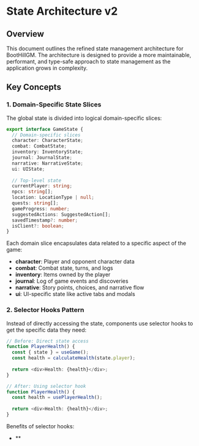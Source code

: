 # State Architecture v2

## Overview

This document outlines the refined state management architecture for BootHillGM. The architecture is designed to provide a more maintainable, performant, and type-safe approach to state management as the application grows in complexity.

## Key Concepts

### 1. Domain-Specific State Slices

The global state is divided into logical domain-specific slices:

```typescript
export interface GameState {
  // Domain-specific slices
  character: CharacterState;
  combat: CombatState;
  inventory: InventoryState;
  journal: JournalState;
  narrative: NarrativeState;
  ui: UIState;
  
  // Top-level state
  currentPlayer: string;
  npcs: string[];
  location: LocationType | null;
  quests: string[];
  gameProgress: number;
  suggestedActions: SuggestedAction[];
  savedTimestamp?: number;
  isClient?: boolean;
}
```

Each domain slice encapsulates data related to a specific aspect of the game:

- **character**: Player and opponent character data
- **combat**: Combat state, turns, and logs
- **inventory**: Items owned by the player
- **journal**: Log of game events and discoveries
- **narrative**: Story points, choices, and narrative flow
- **ui**: UI-specific state like active tabs and modals

### 2. Selector Hooks Pattern

Instead of directly accessing the state, components use selector hooks to get the specific data they need:

```typescript
// Before: Direct state access
function PlayerHealth() {
  const { state } = useGame();
  const health = calculateHealth(state.player);
  
  return <div>Health: {health}</div>;
}

// After: Using selector hook
function PlayerHealth() {
  const health = usePlayerHealth();
  
  return <div>Health: {health}</div>;
}
```

Benefits of selector hooks:
- **